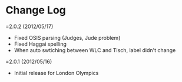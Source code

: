 # Change Log

=2.0.2 (2012/05/17)

* Fixed OSIS parsing (Judges, Jude problem)
* Fixed Haggai spelling
* When auto swtiching between WLC and Tisch, label didn't change

=2.0.1 (2012/05/16)

* Initial release for London Olympics